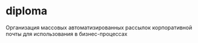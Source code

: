 # diploma
Организация массовых автоматизированных рассылок корпоративной почты для использования в бизнес-процессах
